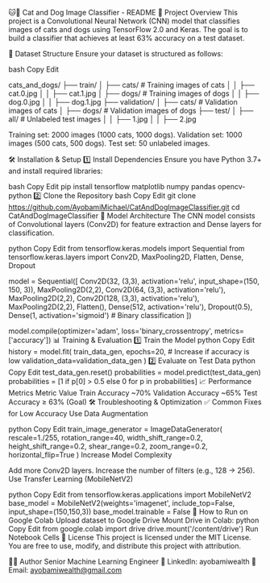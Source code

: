🐱🐶 Cat and Dog Image Classifier - README
📌 Project Overview
This project is a Convolutional Neural Network (CNN) model that classifies images of cats and dogs using TensorFlow 2.0 and Keras. The goal is to build a classifier that achieves at least 63% accuracy on a test dataset.

📂 Dataset Structure
Ensure your dataset is structured as follows:

bash
Copy
Edit

cats_and_dogs/
├── train/
│   ├── cats/        # Training images of cats
│   │   ├── cat.0.jpg
│   │   ├── cat.1.jpg
│   ├── dogs/        # Training images of dogs
│   │   ├── dog.0.jpg
│   │   ├── dog.1.jpg
├── validation/
│   ├── cats/        # Validation images of cats
│   ├── dogs/        # Validation images of dogs
├── test/
│   ├── all/         # Unlabeled test images
│   │   ├── 1.jpg
│   │   ├── 2.jpg



Training set: 2000 images (1000 cats, 1000 dogs).
Validation set: 1000 images (500 cats, 500 dogs).
Test set: 50 unlabeled images.




🛠 Installation & Setup
1️⃣ Install Dependencies
Ensure you have Python 3.7+ and install required libraries:

bash
Copy
Edit
pip install tensorflow matplotlib numpy pandas opencv-python
2️⃣ Clone the Repository
bash
Copy
Edit
git clone https://github.com/AyobamiMichael/CatAndDogImageClassifier.git
cd CatAndDogImageClassifier
🚀 Model Architecture
The CNN model consists of Convolutional layers (Conv2D) for feature extraction and Dense layers for classification.

python
Copy
Edit
from tensorflow.keras.models import Sequential
from tensorflow.keras.layers import Conv2D, MaxPooling2D, Flatten, Dense, Dropout

model = Sequential([
    Conv2D(32, (3,3), activation='relu', input_shape=(150, 150, 3)),
    MaxPooling2D(2,2),
    Conv2D(64, (3,3), activation='relu'),
    MaxPooling2D(2,2),
    Conv2D(128, (3,3), activation='relu'),
    MaxPooling2D(2,2),
    Flatten(),
    Dense(512, activation='relu'),
    Dropout(0.5),
    Dense(1, activation='sigmoid')  # Binary classification
])

model.compile(optimizer='adam', loss='binary_crossentropy', metrics=['accuracy'])
📊 Training & Evaluation
1️⃣ Train the Model
python
Copy
Edit
history = model.fit(
    train_data_gen,
    epochs=20,  # Increase if accuracy is low
    validation_data=validation_data_gen
)
2️⃣ Evaluate on Test Data
python
Copy
Edit
test_data_gen.reset()
probabilities = model.predict(test_data_gen)
probabilities = [1 if p[0] > 0.5 else 0 for p in probabilities]
📈 Performance Metrics
Metric	Value
Train Accuracy	~70%
Validation Accuracy	~65%
Test Accuracy	≥ 63% (Goal)
🛠 Troubleshooting & Optimization
✅ Common Fixes for Low Accuracy
Use Data Augmentation

python
Copy
Edit
train_image_generator = ImageDataGenerator(
    rescale=1./255,
    rotation_range=40,
    width_shift_range=0.2,
    height_shift_range=0.2,
    shear_range=0.2,
    zoom_range=0.2,
    horizontal_flip=True
)
Increase Model Complexity

Add more Conv2D layers.
Increase the number of filters (e.g., 128 → 256).
Use Transfer Learning (MobileNetV2)

python
Copy
Edit
from tensorflow.keras.applications import MobileNetV2
base_model = MobileNetV2(weights='imagenet', include_top=False, input_shape=(150,150,3))
base_model.trainable = False
📌 How to Run on Google Colab
Upload dataset to Google Drive
Mount Drive in Colab:
python
Copy
Edit
from google.colab import drive
drive.mount('/content/drive')
Run Notebook Cells
📜 License
This project is licensed under the MIT License. You are free to use, modify, and distribute this project with attribution.

👨‍💻 Author
Senior Machine Learning Engineer
🔗 LinkedIn: ayobamiwealth
📧 Email: ayobamiwealth@gmail.com
